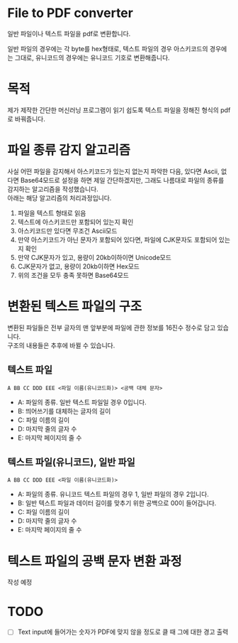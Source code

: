 # File to PDF converter

일반 파일이나 텍스트 파일을 pdf로 변환합니다.

일반 파일의 경우에는 각 byte를 hex형태로, 텍스트 파일의 경우 아스키코드의 경우에는 그대로, 유니코드의 경우에는 유니코드 기호로 변환해줍니다.

# 목적

제가 제작한 간단한 머신러닝 프로그램이 읽기 쉽도록 텍스트 파일을 정해진 형식의 pdf로 바꿔줍니다.

# 파일 종류 감지 알고리즘

사실 어떤 파일을 감지해서 아스키코드가 있는지 없는지 파악한 다음, 있다면 Ascii, 없다면 Base64모드로 설정을 하면 제일 간단하겠지만, 그래도 나름대로 파일의 종류를 감지하는 알고리즘을 작성했습니다.  
아래는 해당 알고리즘의 처리과정입니다.

1. 파일을 텍스트 형태로 읽음
2. 텍스트에 아스키코드만 포함되어 있는지 확인
3. 아스키코드만 있다면 무조건 Ascii모드
4. 만약 아스키코드가 아닌 문자가 포함되어 있다면, 파일에 CJK문자도 포함되어 있는지 확인
5. 만약 CJK문자가 있고, 용량이 20kb이하이면 Unicode모드
6. CJK문자가 없고, 용량이 20kb이하면 Hex모드
7. 위의 조건을 모두 충족 못하면 Base64모드

# 변환된 텍스트 파일의 구조

변환된 파일들은 전부 글자의 맨 앞부분에 파일에 관한 정보를 16진수 정수로 담고 있습니다.  
구조의 내용들은 추후에 바뀔 수 있습니다.

## 텍스트 파일

`A BB CC DDD EEE <파일 이름(유니코드화)> <공백 대체 문자>`

- A: 파일의 종류. 일반 텍스트 파일일 경우 0입니다.
- B: 띄어쓰기를 대체하는 글자의 길이
- C: 파일 이름의 길이
- D: 마지막 줄의 글자 수
- E: 마지막 페이지의 줄 수

## 텍스트 파일(유니코드), 일반 파일

`A BB CC DDD EEE <파일 이름(유니코드화)>`

- A: 파일의 종류. 유니코드 텍스트 파일의 경우 1, 일반 파일의 경우 2입니다.
- B: 일반 텍스트 파일과 데이터 길이를 맞추기 위한 공백으로 00이 들어갑니다.
- C: 파일 이름의 길이
- D: 마지막 줄의 글자 수
- E: 마지막 페이지의 줄 수

# 텍스트 파일의 공백 문자 변환 과정

작성 예정

# TODO

- [ ] Text input에 들어가는 숫자가 PDF에 맞지 않을 정도로 클 때 그에 대한 경고 출력
